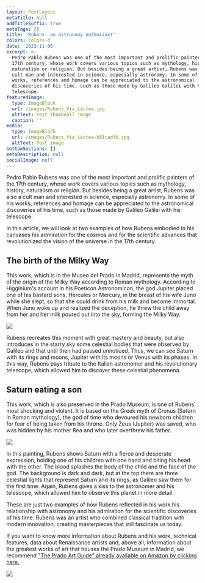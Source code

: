 ```yaml
---
layout: PostLayout
metaTitle: null
addTitleSuffix: true
metaTags: []
title: 'Rubens: an astronomy enthusiast'
colors: colors-d
date: '2023-11-06'
excerpt: >-
  Pedro Pablo Rubens was one of the most important and prolific painters of the
  17th century, whose work covers various topics such as mythology, history,
  naturalism or religion. But besides being a great artist, Rubens was also a
  cult man and interested in science, especially astronomy. In some of his
  works, references and homage can be appreciated to the astronomical
  discoveries of his time, such as those made by Galileo Galilei with his
  telescope.
featuredImage:
  type: ImageBlock
  url: /images/Rubens_Vía_Láctea.jpg
  altText: Post thumbnail image
  caption: ''
media:
  type: ImageBlock
  url: /images/Rubens_Vía_Láctea-b81cadfb.jpg
  altText: Post image
bottomSections: []
metaDescription: null
socialImage: null
---
```

Pedro Pablo Rubens was one of the most important and prolific painters of the 17th century, whose work covers various topics such as mythology, history, naturalism or religion. But besides being a great artist, Rubens was also a cult man and interested in science, especially astronomy. In some of his works, references and homage can be appreciated to the astronomical discoveries of his time, such as those made by Galileo Galilei with his telescope.

In this article, we will look at two examples of how Rubens embodied in his canvases his admiration for the cosmos and for the scientific advances that revolutionized the vision of the universe in the 17th century.

## The birth of the Milky Way

This work, which is in the Museo del Prado in Madrid, represents the myth of the origin of the Milky Way according to Roman mythology. According to Higginium's account in his Poeticon Astronomicon, the god Jupiter placed one of his bastard sons, Hercules or Mercury, in the breast of his wife Juno while she slept, so that she could drink from his milk and become immortal. When Juno woke up and realized the deception, he threw the child away from her and her milk poured out into the sky, forming the Milky Way.

![](https://upload.wikimedia.org/wikipedia/commons/2/20/Rubens_V%C3%ADa_L%C%A1ctea.jpg)

Rubens recreates this moment with great mastery and beauty, but also introduces in the starry sky some celestial bodies that were observed by Galileo and that until then had passed unnoticed. Thus, we can see Saturn with its rings and moons, Jupiter with its moons or Venus with its phases. In this way, Rubens pays tribute to the Italian astronomer and his revolutionary telescope, which allowed him to discover these celestial phenomena.

## Saturn eating a son

This work, which is also preserved in the Prado Museum, is one of Rubens' most shocking and violent. It is based on the Greek myth of Cronus (Saturn in Roman mythology), the god of time who devoured his newborn children for fear of being taken from his throne. Only Zeus (Jupiter) was saved, who was hidden by his mother Rea and who later overthrew his father.

![](https://upload.wikimedia.org/wikipedia/commons/d/dd/Rubens_saturn.jpg)

In this painting, Rubens shows Saturn with a fierce and desperate expression, holding one of his children with one hand and biting his head with the other. The blood splashes the body of the child and the face of the god. The background is dark and dark, but at the top there are three celestial lights that represent Saturn and its rings, as Galileo saw them for the first time. Again, Rubens gives a kiss to the astronomer and his telescope, which allowed him to observe this planet in more detail.

These are just two examples of how Rubens reflected in his work his relationship with astronomy and his admiration for the scientific discoveries of his time. Rubens was an artist who combined classical tradition with modern innovation, creating masterpieces that still fascinate us today.

If you want to know more information about Rubens and his work, technical features, data about Renaissance artists and, above all, information about the greatest works of art that houses the Prado Museum in Madrid, we recommend ["The Prado Art Guide" already available on Amazon by clicking here.](https://www.amazon.es/dp/8418943424/)

![](/images/1659105482.png)

